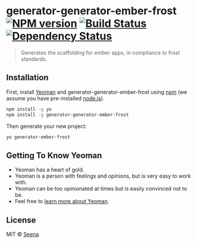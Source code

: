 # generator-generator-ember-frost [![NPM version][npm-image]][npm-url] [![Build Status][travis-image]][travis-url] [![Dependency Status][daviddm-image]][daviddm-url]
> Generates the scaffolding for ember apps, in compliance to frost standards.

## Installation

First, install [Yeoman](http://yeoman.io) and generator-generator-ember-frost using [npm](https://www.npmjs.com/) (we assume you have pre-installed [node.js](https://nodejs.org/)).

```bash
npm install -g yo
npm install -g generator-generator-ember-frost
```

Then generate your new project:

```bash
yo generator-ember-frost
```

## Getting To Know Yeoman

 * Yeoman has a heart of gold.
 * Yeoman is a person with feelings and opinions, but is very easy to work with.
 * Yeoman can be too opinionated at times but is easily convinced not to be.
 * Feel free to [learn more about Yeoman](http://yeoman.io/).

## License

MIT © [Seena]()


[npm-image]: https://badge.fury.io/js/generator-generator-ember-frost.svg
[npm-url]: https://npmjs.org/package/generator-generator-ember-frost
[travis-image]: https://travis-ci.org/ciena-frost/generator-generator-ember-frost.svg?branch=master
[travis-url]: https://travis-ci.org/ciena-frost/generator-generator-ember-frost
[daviddm-image]: https://david-dm.org/ciena-frost/generator-generator-ember-frost.svg?theme=shields.io
[daviddm-url]: https://david-dm.org/ciena-frost/generator-generator-ember-frost
